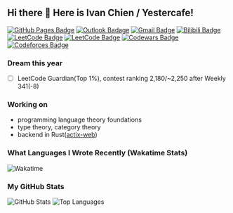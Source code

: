 ## Hi there 👋 Here is Ivan Chien / Yestercafe!

[![GitHub Pages Badge](https://img.shields.io/badge/-GitHub%20Pages-222222?style=flat-square&logo=GitHub-Pages&logoColor=white&link=https://yescafe.github.io)](https://yescafe.github.io) [![Outlook Badage](https://img.shields.io/badge/-qyc027@outlook.com-0078d4?style=flat-square&logo=Microsoft%20outlook&logoColor=white&link=mailto:qyc027@outlook.com)](mailto:qyc027@outlook.com) [![Gmail Badge](https://img.shields.io/badge/-qyc027@gmail.com-c14438?style=flat-square&logo=Gmail&logoColor=white&link=mailto:qyc027@gmail.com)](mailto:qyc027@gmail.com) [![Bilibili Badge](https://img.shields.io/badge/-Yestercafe-00a1d6?style=flat-square&logo=Bilibili&logoColor=white&link=https://space.bilibili.com/25377351)](https://space.bilibili.com/25377351)  [![LeetCode Badge](https://img.shields.io/badge/-yescafe(CN)-f89f1b?style=flat-square&logo=leetcode&logoColor=white&link=https://leetcode.cn/u/Yescafe)](https://leetcode.cn/u/Yescafe) [![LeetCode Badge](https://img.shields.io/badge/-Yescafe-f89f1b?style=flat-square&logo=leetcode&logoColor=white&link=https://leetcode.com/Yescafe)](https://leetcode.com/Yescafe) [![Codewars Badge](https://img.shields.io/badge/-Yescafe-b1361e?style=flat-square&logo=codewars&logoColor=white&link=https://www.codewars.com/users/Yescafe)](https://www.codewars.com/users/Yescafe) [![Codeforces Badge](https://img.shields.io/badge/-Ivan_Chien-1f8acb?style=flat-square&logo=codeforces&logoColor=white&link=https://codeforces.com/profile/Ivan_Chien)](https://codeforces.com/profile/Ivan_Chien)

### Dream this year

- [ ] LeetCode Guardian(Top 1%), contest ranking 2,180/~2,250 after Weekly 341(-8)

### Working on

- programming language theory foundations
- type theory, category theory
- backend in Rust([actix-web](https://actix.rs/))

### What Languages I Wrote Recently (Wakatime Stats)

![Wakatime](https://github-readme-stats.vercel.app/api/wakatime?username=Yescafe&layout=compact&theme=rose_pine)

### My GitHub Stats

![GitHub Stats](https://github-readme-stats.vercel.app/api?username=Yescafe&show_icons=true&count_private=true&disable_animations=true&theme=rose_pine)
![Top Languages](https://github-readme-stats.vercel.app/api/top-langs/?username=Yescafe&layout=compact&langs_count=8&hide=jupyter+notebook,hcl,vim+script,assembly&theme=rose_pine)

